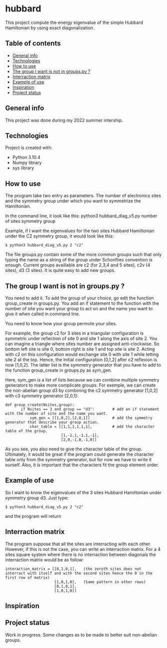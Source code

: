 # hubbard

This project compute the energy eigenvalue of the simple Hubbard Hamiltonian by using exact diagonalization.

## Table of contents
* [General info](#general-info)
* [Technologies](#technologies)
* [How to use](#how-to-use)
* [The group I want is not in groups.py ?](#the-group-i-want-is-not-in-groups.py-?)
* [Interraction matrix](#interraction-matrix)
* [Example of use](#example-of-use)
* [Inspiration](#inspiration)
* [Project status](#project-status)
## General info
This project was done during my 2022 summer intership.
	
## Technologies
Project is created with:
* Python 3.10.4
* Numpy library
* sys library 
	
## How to use
The program take two entry as parameters. The number of electronics sites and the symmetry group under which you want to symmetrize the Hamiltonian. 

In the command line, it look like this:
python3 hubbard_diag_v5.py number of sites symmetry group

Example, if I want the eigenvalues for the two sites Hubbard Hamiltonian under the C2 symmetry group, it would look like this:
```
$ python3 hubbard_diag_v5.py 2 "c2"
```
The file groups.py contain some of the more common groups such that only typing the name as a string of the group under Schonflies convention is enough.
Current groups availlable are c2 (for 2,3,4 and 5 sites), c2v (4 sites), d3 (3 sites). It is quite easy to add new groups. 

## The group I want is not in groups.py ?
You need to add it. To add the group of your choice, go edit the function group_create in groups.py. You add an if statement to the function with the number of site you want your group to act on and the name you want to give it when called in command line. 

You need to know how your group permute your sites. 

For example, the group c2 for 3 sites in a triangular configuration is symmetric under reflection of site 0 and site 1 along the axis of site 2.
You can imagine a triangle where sites number are assigned anti-clockwise. So bottom left site is site 0, bottom right is site 1 and top site is site 2. 
Acting with c2 on this configuration would exchange site 0 with site 1 while letting site 2 at the top. 
Hence, the initial configuration [0,1,2] after c2 reflexion is now [1,0,2]. The latter list is the symmetry generator that you have to add to the function group_create in groups.py as sym_gen. 

Here, sym_gen is a list of lists because we can combine multiple symmetry generators to make more complicate groups. For exemple, we can create the non-abelian group d3 by combining the c2 symmetry generator [1,0,2] with c3 symmetry generator [2,0,1]:
```
def group_create(Nsites,group):
       if Nsites == 3 and group == "d3":        # add an if statement with the number of site and the name you want.
           sym_gen = [[1,0,2],[2,0,1]]          # add the symmetry generator that describe your group action.
           char_table = [[1,1,1,1,1,1],         # add the character table of the group.
                         [1,-1,1,-1,1,-1],
                         [2,0,-1,0,-1,0]]

```
As you see, you also need to give the character table of the group. Ultimately, it would be great if the program could generate the character table only from the symmetry generator, but for now we have to write it ourself. Also, it is important that the characters fit the group element order. 

## Example of use
So I want to know the eigenvalues of the 3 sites Hubbard Hamiltonian under symmetry group d3. Just type:
```
$ python3 hubbard_diag_v5.py 2 "c2"

```
and the program will return


## Interraction matrix
The program suppose that all the sites are interracting with each other. However, if this is not the case, you can write an interraction matrix.
For a 4 sites square system where there is no interraction between diagonals the interraction matrix would be as follow:
```
interaction_matrix = [[0,1,0,1],   (the zeroth sites does not interract with itself and with the second sites hence the 0 in the first row of matrix)
                      [1,0,1,0],   (Same pattern in other rows)
                      [0,1,0,1],
                      [1,0,1,0]]
```
## Inspiration


## Project status
Work in progress. Some changes as to be made to better suit non-abelian groups. 
